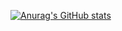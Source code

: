 [![Anurag's GitHub stats](https://github-readme-stats.vercel.app/api?username=Hayato1031&show_icons=true&theme=nightowl)](https://github.com/Hayato1031/github-readme-stats)
